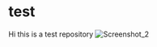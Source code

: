 # test
Hi this is a test repository
![Screenshot_2](https://github.com/jkashif/test/assets/108919293/d8206e8b-5c62-49f9-94e4-19b9d9d5c6e6)
